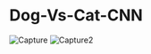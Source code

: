 # Dog-Vs-Cat-CNN


![Capture](https://user-images.githubusercontent.com/51410810/91564303-0e0aae00-e95e-11ea-9377-43e635748c0d.PNG)
![Capture2](https://user-images.githubusercontent.com/51410810/91564306-0f3bdb00-e95e-11ea-8c72-ec90eb8b9b39.PNG)
